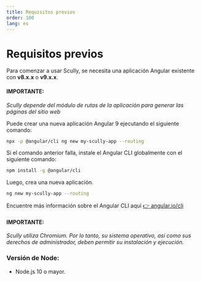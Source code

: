```yaml
---
title: Requisitos previos
order: 100
lang: es
---
```


# Requisitos previos

Para comenzar a usar Scully, se necesita una aplicación Angular existente con **v8.x.x** o **v9.x.x**.

#### IMPORTANTE:

_Scully depende del módulo de rutas de la aplicación para generar las páginas del sitio web_

Puede crear una nueva aplicación Angular 9 ejecutando el siguiente comando:

```bash
npx -p @angular/cli ng new my-scully-app --routing
```

Si el comando anterior falla, instale el Angular CLI globalmente con el siguiente comando:

```bash
npm install -g @angular/cli
```

Luego, crea una nueva aplicación.

```bash
ng new my-scully-app --routing
```

Encuentre más información sobre el Angular CLI aquí [👉 angular.io/cli](https://angular.io/cli)

#### IMPORTANTE:

_Scully utiliza Chromium. Por lo tanto, su sistema operativo, así como sus derechos de administrador, deben permitir su instalación y ejecución._

### Versión de Node:

- Node.js 10 o mayor.
